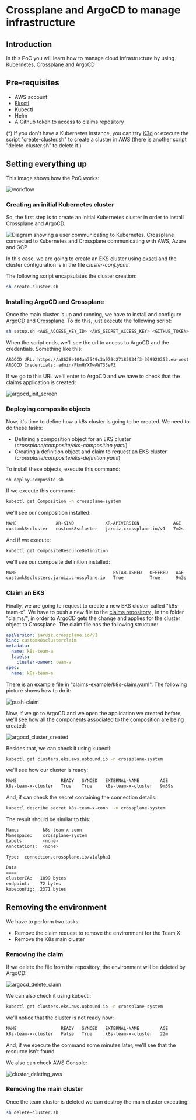 # Crossplane and ArgoCD to manage infrastructure



## Introduction

In this PoC you will learn how to manage cloud infrastructure by using Kubernetes, Crossplane and ArgoCD



## Pre-requisites

- AWS account
- [Eksctl](https://eksctl.io/)
- Kubectl
- Helm
- A Github token to access to claims repository

(*) If you don't have a Kubernetes instance, you can trry [K3d](https://k3d.io/v5.5.1/#quick-start) or execute the script "create-cluster.sh" to create a cluster in AWS (there is another script "delete-cluster.sh" to delete it.)



## Setting everything up

This image shows how the PoC works:

![workflow](pictures/workflow.jpg)



### Creating an initial Kubernetes cluster

So, the first step is to create an initial Kubernetes cluster in order to install Crossplane and ArgoCD. 

![Diagram showing a user communicating to Kubernetes. Crossplane connected to Kubernetes and Crossplane communicating with AWS, Azure and GCP](https://docs.crossplane.io/content/media/crossplane-intro-diagram_hud9dc847ee0e2ab0b53319b680d79d1fd_55780_828x273_resize_q75_h2_box_3.webp)



In this case, we are going to create an EKS cluster using [eksctl](https://eksctl.io/) and the cluster configuration is in the file *cluster-conf.yaml*. 

The following script encapsulates the cluster creation:

```bash
sh create-cluster.sh
```



### Installing ArgoCD and Crossplane

Once the main cluster is up and running, we have to install and configure [ArgoCD](https://argo-cd.readthedocs.io/en/stable/) and [Crossplane](https://www.crossplane.io/). To do this, just execute the following script:

```bash
sh setup.sh <AWS_ACCESS_KEY_ID> <AWS_SECRET_ACCESS_KEY> <GITHUB_TOKEN>
```



When the script ends, we'll see the url to access to ArgoCD and the credentials. Something like this:

```bash
ARGOCD URL: https://a8628e104aa7549c3a979c27185934f3-369920353.eu-west-2.elb.amazonaws.com:80/
ARGOCD Credentials: admin/FkmHYXTwAWT33eFZ
```



If we go to this URL we'll enter to ArgoCD and we have to check that the claims application is created:

![argocd_init_screen](pictures/argocd_init_screen.jpg)



### Deploying composite objects

Now, it's time to define how a k8s cluster is going to be created. We need to do these tasks:

- Defining a composition object for an EKS cluster (*crossplane/composite/eks-composition.yaml*)
- Creating a definition object and claim to request an EKS cluster  (*crossplane/composite/eks-definition.yaml*)



To install these objects, execute this command:

```shell
sh deploy-composite.sh
```



If we execute this command:

```bash
kubectl get Composition -n crossplane-system
```



we'll see our composition installed:

```bash
NAME               XR-KIND            XR-APIVERSION             AGE
customk8scluster   customk8scluster   jaruiz.crossplane.io/v1   7m2s
```



And if we execute:

```bash
kubectl get CompositeResourceDefinition
```



we'll see our composite definition installed:

```bash
NAME                                     ESTABLISHED   OFFERED   AGE
customk8sclusters.jaruiz.crossplane.io   True          True      9m3s
```



### Claim an EKS

Finally, we are going to request to create a new EKS cluster called "k8s-team-x". We have to push a new file to the [claims repository](https://github.com/jaruizes/platform-argo-crossplane-claims) , in the folder "claims/", in order to ArgoCD gets the change and applies for the cluster object to Crossplane. The claim file has the following structure:

```yaml
apiVersion: jaruiz.crossplane.io/v1
kind: customk8sclusterclaim
metadata:
  name: k8s-team-a
  labels:
    cluster-owner: team-a
spec:
  name: k8s-team-a
```

There is an example file in "claims-example/k8s-claim.yaml". The following picture shows how to do it:



![push-claim](pictures/push-claim.jpg)

Now, if we go to ArgoCD and we open the application we created before, we'll see how all the components associated to the composition are being created:

![argocd_cluster_created](pictures/argocd_cluster_created.jpg)



Besides that, we can check it using kubectl:

```bash
kubectl get clusters.eks.aws.upbound.io -n crossplane-system
```



we'll see how our cluster is ready:

```bash
NAME                 READY   SYNCED   EXTERNAL-NAME        AGE
k8s-team-x-cluster   True    True     k8s-team-x-cluster   9m59s
```



And, if can check the secret containing the connection details:

```bash
kubectl describe secret k8s-team-x-conn  -n crossplane-system
```



The result should be similar to this:

```bash
Name:         k8s-team-x-conn
Namespace:    crossplane-system
Labels:       <none>
Annotations:  <none>

Type:  connection.crossplane.io/v1alpha1

Data
====
clusterCA:   1099 bytes
endpoint:    72 bytes
kubeconfig:  2371 bytes

```



## Removing the environment

We have to perform two tasks:

- Remove the claim request to remove the environment for the Team X
- Remove the K8s main cluster



### Removing the claim

If we delete the file from the repository, the environment will be deleted by ArgoCD:

![argocd_delete_claim](pictures/argocd_delete_claim.jpg)

We can also check it using kubectl:

```bash
kubectl get clusters.eks.aws.upbound.io -n crossplane-system
```



we'll notice that the cluster is not ready now:

```bash
NAME                 READY   SYNCED   EXTERNAL-NAME        AGE
k8s-team-x-cluster   False   True     k8s-team-x-cluster   22m
```

And, if we execute the command some minutes later, we'll see that the resource isn't found.

We also can check AWS Console:

![cluster_deleting_aws](pictures/cluster_deleting_aws.jpg)



### Removing the main cluster

Once the team cluster is deleted we can destroy the main cluster executing:

```bash
sh delete-cluster.sh
```

